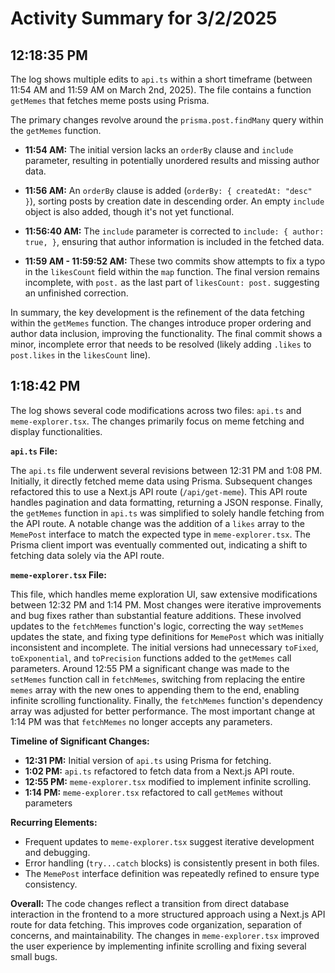 # Activity Summary for 3/2/2025

## 12:18:35 PM
The log shows multiple edits to `api.ts` within a short timeframe (between 11:54 AM and 11:59 AM on March 2nd, 2025).  The file contains a function `getMemes` that fetches meme posts using Prisma.

The primary changes revolve around the `prisma.post.findMany` query within the `getMemes` function.

* **11:54 AM:** The initial version lacks an `orderBy` clause and `include` parameter, resulting in potentially unordered results and missing author data.

* **11:56 AM:** An `orderBy` clause is added (`orderBy: { createdAt: "desc" }`), sorting posts by creation date in descending order.  An empty `include` object is also added, though it's not yet functional.

* **11:56:40 AM:** The `include` parameter is corrected to `include: { author: true, }`, ensuring that author information is included in the fetched data.

* **11:59 AM - 11:59:52 AM:**  These two commits show attempts to fix a typo in the `likesCount` field within the `map` function. The final version remains incomplete, with `post.` as the last part of `likesCount: post.` suggesting an unfinished correction.

In summary, the key development is the refinement of the data fetching within the `getMemes` function.  The changes introduce proper ordering and author data inclusion, improving the functionality. The final commit shows a minor, incomplete error that needs to be resolved (likely adding `.likes` to `post.likes` in the `likesCount` line).


## 1:18:42 PM
The log shows several code modifications across two files: `api.ts` and `meme-explorer.tsx`.  The changes primarily focus on meme fetching and display functionalities.


**`api.ts` File:**

The `api.ts` file underwent several revisions between 12:31 PM and 1:08 PM.  Initially, it directly fetched meme data using Prisma.  Subsequent changes refactored this to use a Next.js API route (`/api/get-meme`).  This API route handles pagination and data formatting, returning a JSON response.  Finally, the `getMemes` function in `api.ts` was simplified to solely handle fetching from the API route. A notable change was the addition of a `likes` array to the `MemePost` interface to match the expected type in `meme-explorer.tsx`.  The Prisma client import was eventually commented out, indicating a shift to fetching data solely via the API route.


**`meme-explorer.tsx` File:**

This file, which handles meme exploration UI, saw extensive modifications between 12:32 PM and 1:14 PM.  Most changes were iterative improvements and bug fixes rather than substantial feature additions.  These involved updates to the `fetchMemes` function's logic, correcting the way `setMemes` updates the state, and fixing type definitions for `MemePost` which was initially inconsistent and incomplete. The initial versions had unnecessary `toFixed`, `toExponential`, and `toPrecision` functions added to the `getMemes` call parameters. Around 12:55 PM a significant change was made to the `setMemes` function call in `fetchMemes`, switching from replacing the entire `memes` array with the new ones to appending them to the end, enabling infinite scrolling functionality.  Finally, the `fetchMemes` function's dependency array was adjusted for better performance. The most important change at 1:14 PM was that `fetchMemes` no longer accepts any parameters.


**Timeline of Significant Changes:**

* **12:31 PM:** Initial version of `api.ts` using Prisma for fetching.
* **1:02 PM:** `api.ts` refactored to fetch data from a Next.js API route.
* **12:55 PM:** `meme-explorer.tsx` modified to implement infinite scrolling.
* **1:14 PM:** `meme-explorer.tsx` refactored to call `getMemes` without parameters


**Recurring Elements:**

* Frequent updates to `meme-explorer.tsx` suggest iterative development and debugging.
* Error handling (`try...catch` blocks) is consistently present in both files.
* The `MemePost` interface definition was repeatedly refined to ensure type consistency.


**Overall:** The code changes reflect a transition from direct database interaction in the frontend to a more structured approach using a Next.js API route for data fetching.  This improves code organization, separation of concerns, and maintainability. The changes in `meme-explorer.tsx` improved the user experience by implementing infinite scrolling and fixing several small bugs.
